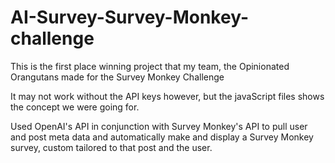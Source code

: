 # AI-Survey-Survey-Monkey-challenge
This is the first place winning project that my team, the Opinionated Orangutans made for the Survey Monkey Challenge

It may not work without the API keys however, but the javaScript files shows the concept we were going for.

Used OpenAI's API in conjunction with Survey Monkey's API to pull user and post meta data and automatically make and display a Survey Monkey survey, custom tailored to that post and the user.
